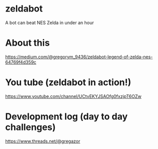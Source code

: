 # zeldabot
A bot can beat NES Zelda in under an hour

# About this
https://medium.com/@gregorym_9436/zeldabot-legend-of-zelda-nes-64769f4d359c

# You tube (zeldabot in action!)
https://www.youtube.com/channel/UCtvEKYJSAOfg0fxzjpT6OZw

# Development log (day to day challenges)
https://www.threads.net/@gregazor
